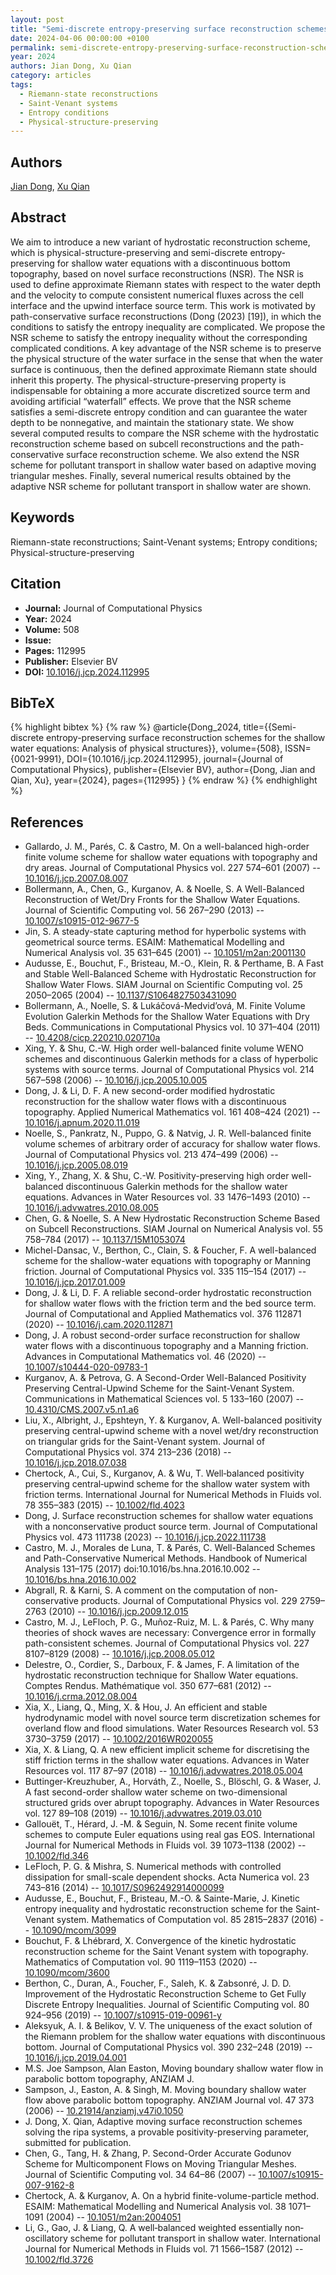 ```yaml
---
layout: post
title: "Semi-discrete entropy-preserving surface reconstruction schemes for the shallow water equations: Analysis of physical structures"
date: 2024-04-06 00:00:00 +0100
permalink: semi-discrete-entropy-preserving-surface-reconstruction-schemes-for-the-shallow-water-equations-analysis-of-physical-structures
year: 2024
authors: Jian Dong, Xu Qian
category: articles
tags:
  - Riemann-state reconstructions
  - Saint-Venant systems
  - Entropy conditions
  - Physical-structure-preserving
---
```

 
## Authors
[Jian Dong](authors/jian-dong), [Xu Qian](authors/xu-qian)
 
## Abstract
We aim to introduce a new variant of hydrostatic reconstruction scheme, which is physical-structure-preserving and semi-discrete entropy-preserving for shallow water equations with a discontinuous bottom topography, based on novel surface reconstructions (NSR). The NSR is used to define approximate Riemann states with respect to the water depth and the velocity to compute consistent numerical fluxes across the cell interface and the upwind interface source term. This work is motivated by path-conservative surface reconstructions (Dong (2023) [19]), in which the conditions to satisfy the entropy inequality are complicated. We propose the NSR scheme to satisfy the entropy inequality without the corresponding complicated conditions. A key advantage of the NSR scheme is to preserve the physical structure of the water surface in the sense that when the water surface is continuous, then the defined approximate Riemann state should inherit this property. The physical-structure-preserving property is indispensable for obtaining a more accurate discretized source term and avoiding artificial “waterfall” effects. We prove that the NSR scheme satisfies a semi-discrete entropy condition and can guarantee the water depth to be nonnegative, and maintain the stationary state. We show several computed results to compare the NSR scheme with the hydrostatic reconstruction scheme based on subcell reconstructions and the path-conservative surface reconstruction scheme. We also extend the NSR scheme for pollutant transport in shallow water based on adaptive moving triangular meshes. Finally, several numerical results obtained by the adaptive NSR scheme for pollutant transport in shallow water are shown.
 
## Keywords
Riemann-state reconstructions; Saint-Venant systems; Entropy conditions; Physical-structure-preserving
 
## Citation
- **Journal:** Journal of Computational Physics
- **Year:** 2024
- **Volume:** 508
- **Issue:** 
- **Pages:** 112995
- **Publisher:** Elsevier BV
- **DOI:** [10.1016/j.jcp.2024.112995](https://doi.org/10.1016/j.jcp.2024.112995)
 
## BibTeX
{% highlight bibtex %}
{% raw %}
@article{Dong_2024,
  title={{Semi-discrete entropy-preserving surface reconstruction schemes for the shallow water equations: Analysis of physical structures}},
  volume={508},
  ISSN={0021-9991},
  DOI={10.1016/j.jcp.2024.112995},
  journal={Journal of Computational Physics},
  publisher={Elsevier BV},
  author={Dong, Jian and Qian, Xu},
  year={2024},
  pages={112995}
}
{% endraw %}
{% endhighlight %}
 
## References
- Gallardo, J. M., Parés, C. & Castro, M. On a well-balanced high-order finite volume scheme for shallow water equations with topography and dry areas. Journal of Computational Physics vol. 227 574–601 (2007) -- [10.1016/j.jcp.2007.08.007](https://doi.org/10.1016/j.jcp.2007.08.007)
- Bollermann, A., Chen, G., Kurganov, A. & Noelle, S. A Well-Balanced Reconstruction of Wet/Dry Fronts for the Shallow Water Equations. Journal of Scientific Computing vol. 56 267–290 (2013) -- [10.1007/s10915-012-9677-5](https://doi.org/10.1007/s10915-012-9677-5)
- Jin, S. A steady-state capturing method for hyperbolic systems with geometrical source terms. ESAIM: Mathematical Modelling and Numerical Analysis vol. 35 631–645 (2001) -- [10.1051/m2an:2001130](https://doi.org/10.1051/m2an:2001130)
- Audusse, E., Bouchut, F., Bristeau, M.-O., Klein, R. & Perthame, B. A Fast and Stable Well-Balanced Scheme with Hydrostatic Reconstruction for Shallow Water Flows. SIAM Journal on Scientific Computing vol. 25 2050–2065 (2004) -- [10.1137/S1064827503431090](https://doi.org/10.1137/S1064827503431090)
- Bollermann, A., Noelle, S. & Lukáčová-Medvid’ová, M. Finite Volume Evolution Galerkin Methods for the Shallow Water Equations with Dry Beds. Communications in Computational Physics vol. 10 371–404 (2011) -- [10.4208/cicp.220210.020710a](https://doi.org/10.4208/cicp.220210.020710a)
- Xing, Y. & Shu, C.-W. High order well-balanced finite volume WENO schemes and discontinuous Galerkin methods for a class of hyperbolic systems with source terms. Journal of Computational Physics vol. 214 567–598 (2006) -- [10.1016/j.jcp.2005.10.005](https://doi.org/10.1016/j.jcp.2005.10.005)
- Dong, J. & Li, D. F. A new second-order modified hydrostatic reconstruction for the shallow water flows with a discontinuous topography. Applied Numerical Mathematics vol. 161 408–424 (2021) -- [10.1016/j.apnum.2020.11.019](https://doi.org/10.1016/j.apnum.2020.11.019)
- Noelle, S., Pankratz, N., Puppo, G. & Natvig, J. R. Well-balanced finite volume schemes of arbitrary order of accuracy for shallow water flows. Journal of Computational Physics vol. 213 474–499 (2006) -- [10.1016/j.jcp.2005.08.019](https://doi.org/10.1016/j.jcp.2005.08.019)
- Xing, Y., Zhang, X. & Shu, C.-W. Positivity-preserving high order well-balanced discontinuous Galerkin methods for the shallow water equations. Advances in Water Resources vol. 33 1476–1493 (2010) -- [10.1016/j.advwatres.2010.08.005](https://doi.org/10.1016/j.advwatres.2010.08.005)
- Chen, G. & Noelle, S. A New Hydrostatic Reconstruction Scheme Based on Subcell Reconstructions. SIAM Journal on Numerical Analysis vol. 55 758–784 (2017) -- [10.1137/15M1053074](https://doi.org/10.1137/15M1053074)
- Michel-Dansac, V., Berthon, C., Clain, S. & Foucher, F. A well-balanced scheme for the shallow-water equations with topography or Manning friction. Journal of Computational Physics vol. 335 115–154 (2017) -- [10.1016/j.jcp.2017.01.009](https://doi.org/10.1016/j.jcp.2017.01.009)
- Dong, J. & Li, D. F. A reliable second-order hydrostatic reconstruction for shallow water flows with the friction term and the bed source term. Journal of Computational and Applied Mathematics vol. 376 112871 (2020) -- [10.1016/j.cam.2020.112871](https://doi.org/10.1016/j.cam.2020.112871)
- Dong, J. A robust second-order surface reconstruction for shallow water flows with a discontinuous topography and a Manning friction. Advances in Computational Mathematics vol. 46 (2020) -- [10.1007/s10444-020-09783-1](https://doi.org/10.1007/s10444-020-09783-1)
- Kurganov, A. & Petrova, G. A Second-Order Well-Balanced Positivity Preserving Central-Upwind Scheme for the Saint-Venant System. Communications in Mathematical Sciences vol. 5 133–160 (2007) -- [10.4310/CMS.2007.v5.n1.a6](https://doi.org/10.4310/CMS.2007.v5.n1.a6)
- Liu, X., Albright, J., Epshteyn, Y. & Kurganov, A. Well-balanced positivity preserving central-upwind scheme with a novel wet/dry reconstruction on triangular grids for the Saint-Venant system. Journal of Computational Physics vol. 374 213–236 (2018) -- [10.1016/j.jcp.2018.07.038](https://doi.org/10.1016/j.jcp.2018.07.038)
- Chertock, A., Cui, S., Kurganov, A. & Wu, T. Well‐balanced positivity preserving central‐upwind scheme for the shallow water system with friction terms. International Journal for Numerical Methods in Fluids vol. 78 355–383 (2015) -- [10.1002/fld.4023](https://doi.org/10.1002/fld.4023)
- Dong, J. Surface reconstruction schemes for shallow water equations with a nonconservative product source term. Journal of Computational Physics vol. 473 111738 (2023) -- [10.1016/j.jcp.2022.111738](https://doi.org/10.1016/j.jcp.2022.111738)
- Castro, M. J., Morales de Luna, T. & Parés, C. Well-Balanced Schemes and Path-Conservative Numerical Methods. Handbook of Numerical Analysis 131–175 (2017) doi:10.1016/bs.hna.2016.10.002 -- [10.1016/bs.hna.2016.10.002](https://doi.org/10.1016/bs.hna.2016.10.002)
- Abgrall, R. & Karni, S. A comment on the computation of non-conservative products. Journal of Computational Physics vol. 229 2759–2763 (2010) -- [10.1016/j.jcp.2009.12.015](https://doi.org/10.1016/j.jcp.2009.12.015)
- Castro, M. J., LeFloch, P. G., Muñoz-Ruiz, M. L. & Parés, C. Why many theories of shock waves are necessary: Convergence error in formally path-consistent schemes. Journal of Computational Physics vol. 227 8107–8129 (2008) -- [10.1016/j.jcp.2008.05.012](https://doi.org/10.1016/j.jcp.2008.05.012)
- Delestre, O., Cordier, S., Darboux, F. & James, F. A limitation of the hydrostatic reconstruction technique for Shallow Water equations. Comptes Rendus. Mathématique vol. 350 677–681 (2012) -- [10.1016/j.crma.2012.08.004](https://doi.org/10.1016/j.crma.2012.08.004)
- Xia, X., Liang, Q., Ming, X. & Hou, J. An efficient and stable hydrodynamic model with novel source term discretization schemes for overland flow and flood simulations. Water Resources Research vol. 53 3730–3759 (2017) -- [10.1002/2016WR020055](https://doi.org/10.1002/2016WR020055)
- Xia, X. & Liang, Q. A new efficient implicit scheme for discretising the stiff friction terms in the shallow water equations. Advances in Water Resources vol. 117 87–97 (2018) -- [10.1016/j.advwatres.2018.05.004](https://doi.org/10.1016/j.advwatres.2018.05.004)
- Buttinger-Kreuzhuber, A., Horváth, Z., Noelle, S., Blöschl, G. & Waser, J. A fast second-order shallow water scheme on two-dimensional structured grids over abrupt topography. Advances in Water Resources vol. 127 89–108 (2019) -- [10.1016/j.advwatres.2019.03.010](https://doi.org/10.1016/j.advwatres.2019.03.010)
- Gallouët, T., Hérard, J. ‐M. & Seguin, N. Some recent finite volume schemes to compute Euler equations using real gas EOS. International Journal for Numerical Methods in Fluids vol. 39 1073–1138 (2002) -- [10.1002/fld.346](https://doi.org/10.1002/fld.346)
- LeFloch, P. G. & Mishra, S. Numerical methods with controlled dissipation for small-scale dependent shocks. Acta Numerica vol. 23 743–816 (2014) -- [10.1017/S0962492914000099](https://doi.org/10.1017/S0962492914000099)
- Audusse, E., Bouchut, F., Bristeau, M.-O. & Sainte-Marie, J. Kinetic entropy inequality and hydrostatic reconstruction scheme for the Saint-Venant system. Mathematics of Computation vol. 85 2815–2837 (2016) -- [10.1090/mcom/3099](https://doi.org/10.1090/mcom/3099)
- Bouchut, F. & Lhébrard, X. Convergence of the kinetic hydrostatic reconstruction scheme for the Saint Venant system with topography. Mathematics of Computation vol. 90 1119–1153 (2020) -- [10.1090/mcom/3600](https://doi.org/10.1090/mcom/3600)
- Berthon, C., Duran, A., Foucher, F., Saleh, K. & Zabsonré, J. D. D. Improvement of the Hydrostatic Reconstruction Scheme to Get Fully Discrete Entropy Inequalities. Journal of Scientific Computing vol. 80 924–956 (2019) -- [10.1007/s10915-019-00961-y](https://doi.org/10.1007/s10915-019-00961-y)
- Aleksyuk, A. I. & Belikov, V. V. The uniqueness of the exact solution of the Riemann problem for the shallow water equations with discontinuous bottom. Journal of Computational Physics vol. 390 232–248 (2019) -- [10.1016/j.jcp.2019.04.001](https://doi.org/10.1016/j.jcp.2019.04.001)
- M.S. Joe Sampson, Alan Easton, Moving boundary shallow water flow in parabolic bottom topography, ANZIAM J.
- Sampson, J., Easton, A. & Singh, M. Moving boundary shallow water flow above parabolic bottom topography. ANZIAM Journal vol. 47 373 (2006) -- [10.21914/anziamj.v47i0.1050](https://doi.org/10.21914/anziamj.v47i0.1050)
- J. Dong, X. Qian, Adaptive moving surface reconstruction schemes solving the ripa systems, a provable positivity-preserving parameter, submitted for publication.
- Chen, G., Tang, H. & Zhang, P. Second-Order Accurate Godunov Scheme for Multicomponent Flows on Moving Triangular Meshes. Journal of Scientific Computing vol. 34 64–86 (2007) -- [10.1007/s10915-007-9162-8](https://doi.org/10.1007/s10915-007-9162-8)
- Chertock, A. & Kurganov, A. On a hybrid finite-volume-particle method. ESAIM: Mathematical Modelling and Numerical Analysis vol. 38 1071–1091 (2004) -- [10.1051/m2an:2004051](https://doi.org/10.1051/m2an:2004051)
- Li, G., Gao, J. & Liang, Q. A well‐balanced weighted essentially non‐oscillatory scheme for pollutant transport in shallow water. International Journal for Numerical Methods in Fluids vol. 71 1566–1587 (2012) -- [10.1002/fld.3726](https://doi.org/10.1002/fld.3726)

